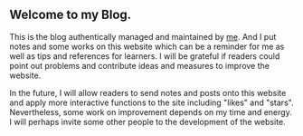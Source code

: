 ## **Welcome to my Blog.**  
  
This is the blog authentically managed and maintained by [me](/s/?path=./docs/Dexer). And I put notes and some works on this website which can be a reminder for me as well as tips and references for learners. I will be grateful if readers could point out problems and contribute ideas and measures to improve 
the website.  
  
In the future, I will allow readers to send notes and posts onto this website
and apply more interactive functions to the site including "likes" and "stars".
Nevertheless, some work on improvement depends on my time and energy. I will
perhaps invite some other people to the development of the website.
